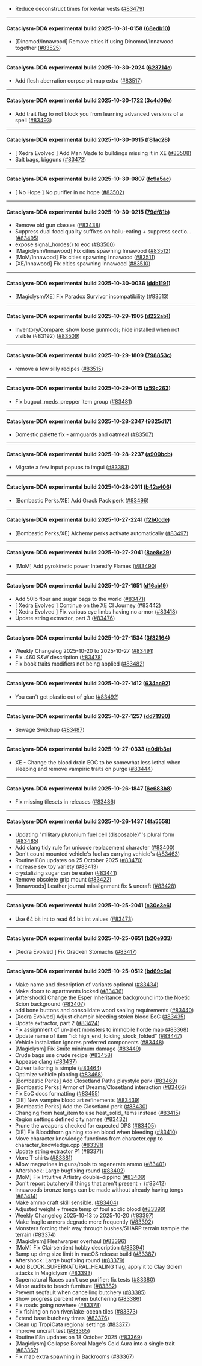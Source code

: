 * Reduce deconstruct times for kevlar vests ([#83479](https://github.com/CleverRaven/Cataclysm-DDA/pull/83479))

---

#### Cataclysm-DDA experimental build 2025-10-31-0158 ([68edb10](https://github.com/CleverRaven/Cataclysm-DDA/releases/tag/cdda-experimental-2025-10-31-0158))

* [Dinomod/Innawood] Remove cities if using Dinomod/Innawood together ([#83525](https://github.com/CleverRaven/Cataclysm-DDA/pull/83525))

---

#### Cataclysm-DDA experimental build 2025-10-30-2024 ([623714c](https://github.com/CleverRaven/Cataclysm-DDA/releases/tag/cdda-experimental-2025-10-30-2024))

* Add flesh aberration corpse pit map extra ([#83517](https://github.com/CleverRaven/Cataclysm-DDA/pull/83517))

---

#### Cataclysm-DDA experimental build 2025-10-30-1722 ([3c4d06e](https://github.com/CleverRaven/Cataclysm-DDA/releases/tag/cdda-experimental-2025-10-30-1722))

* Add trait flag to not block you from learning advanced versions of a spell ([#83493](https://github.com/CleverRaven/Cataclysm-DDA/pull/83493))

---

#### Cataclysm-DDA experimental build 2025-10-30-0915 ([f81ac28](https://github.com/CleverRaven/Cataclysm-DDA/releases/tag/cdda-experimental-2025-10-30-0915))

* [ Xedra Evolved ] Add Man Made to buildings missing it in XE ([#83508](https://github.com/CleverRaven/Cataclysm-DDA/pull/83508))
* Salt bags, bigguns ([#83472](https://github.com/CleverRaven/Cataclysm-DDA/pull/83472))

---

#### Cataclysm-DDA experimental build 2025-10-30-0807 ([fc9a5ac](https://github.com/CleverRaven/Cataclysm-DDA/releases/tag/cdda-experimental-2025-10-30-0807))

* [ No Hope ] No purifier in no hope ([#83502](https://github.com/CleverRaven/Cataclysm-DDA/pull/83502))

---

#### Cataclysm-DDA experimental build 2025-10-30-0215 ([79df81b](https://github.com/CleverRaven/Cataclysm-DDA/releases/tag/cdda-experimental-2025-10-30-0215))

* Remove old gun classes ([#83438](https://github.com/CleverRaven/Cataclysm-DDA/pull/83438))
* Suppress dual food quality suffixes on hallu-eating + suppress sectio… ([#83495](https://github.com/CleverRaven/Cataclysm-DDA/pull/83495))
* expose signal_hordes() to eoc ([#83500](https://github.com/CleverRaven/Cataclysm-DDA/pull/83500))
* [Magiclysm/Innawood] Fix cities spawning Innawood ([#83512](https://github.com/CleverRaven/Cataclysm-DDA/pull/83512))
* [MoM/Innawood] Fix cities spawning Innawood ([#83511](https://github.com/CleverRaven/Cataclysm-DDA/pull/83511))
* [XE/Innawood] Fix cities spawning Innawood ([#83510](https://github.com/CleverRaven/Cataclysm-DDA/pull/83510))

---

#### Cataclysm-DDA experimental build 2025-10-30-0036 ([ddb1191](https://github.com/CleverRaven/Cataclysm-DDA/releases/tag/cdda-experimental-2025-10-30-0036))

* [Magiclysm/XE] Fix Paradox Survivor incompatibility ([#83513](https://github.com/CleverRaven/Cataclysm-DDA/pull/83513))

---

#### Cataclysm-DDA experimental build 2025-10-29-1905 ([d222ab1](https://github.com/CleverRaven/Cataclysm-DDA/releases/tag/cdda-experimental-2025-10-29-1905))

* Inventory/Compare: show loose gunmods; hide installed when not visible (#83192) ([#83509](https://github.com/CleverRaven/Cataclysm-DDA/pull/83509))

---

#### Cataclysm-DDA experimental build 2025-10-29-1809 ([798853c](https://github.com/CleverRaven/Cataclysm-DDA/releases/tag/cdda-experimental-2025-10-29-1809))

* remove a few silly recipes ([#83515](https://github.com/CleverRaven/Cataclysm-DDA/pull/83515))

---

#### Cataclysm-DDA experimental build 2025-10-29-0115 ([a59c263](https://github.com/CleverRaven/Cataclysm-DDA/releases/tag/cdda-experimental-2025-10-29-0115))

* Fix bugout_meds_prepper item group ([#83481](https://github.com/CleverRaven/Cataclysm-DDA/pull/83481))

---

#### Cataclysm-DDA experimental build 2025-10-28-2347 ([9825d17](https://github.com/CleverRaven/Cataclysm-DDA/releases/tag/cdda-experimental-2025-10-28-2347))

* Domestic palette fix - armguards and oatmeal ([#83507](https://github.com/CleverRaven/Cataclysm-DDA/pull/83507))

---

#### Cataclysm-DDA experimental build 2025-10-28-2237 ([a900bcb](https://github.com/CleverRaven/Cataclysm-DDA/releases/tag/cdda-experimental-2025-10-28-2237))

* Migrate a few input popups to imgui ([#83383](https://github.com/CleverRaven/Cataclysm-DDA/pull/83383))

---

#### Cataclysm-DDA experimental build 2025-10-28-2011 ([b42a406](https://github.com/CleverRaven/Cataclysm-DDA/releases/tag/cdda-experimental-2025-10-28-2011))

* [Bombastic Perks/XE] Add Grack Pack perk ([#83496](https://github.com/CleverRaven/Cataclysm-DDA/pull/83496))

---

#### Cataclysm-DDA experimental build 2025-10-27-2241 ([f2b0cde](https://github.com/CleverRaven/Cataclysm-DDA/releases/tag/cdda-experimental-2025-10-27-2241))

* [Bombastic Perks/XE] Alchemy perks activate automatically ([#83497](https://github.com/CleverRaven/Cataclysm-DDA/pull/83497))

---

#### Cataclysm-DDA experimental build 2025-10-27-2041 ([8ae8e29](https://github.com/CleverRaven/Cataclysm-DDA/releases/tag/cdda-experimental-2025-10-27-2041))

* [MoM] Add pyrokinetic power Intensify Flames ([#83490](https://github.com/CleverRaven/Cataclysm-DDA/pull/83490))

---

#### Cataclysm-DDA experimental build 2025-10-27-1651 ([d16ab19](https://github.com/CleverRaven/Cataclysm-DDA/releases/tag/cdda-experimental-2025-10-27-1651))

* Add 50lb flour and sugar bags to the world ([#83471](https://github.com/CleverRaven/Cataclysm-DDA/pull/83471))
* [ Xedra Evolved ] Continue on the XE CI Journey ([#83442](https://github.com/CleverRaven/Cataclysm-DDA/pull/83442))
* [ Xedra Evolved ] Fix various eye limbs having no armor ([#83418](https://github.com/CleverRaven/Cataclysm-DDA/pull/83418))
* Update string extractor, part 3 ([#83476](https://github.com/CleverRaven/Cataclysm-DDA/pull/83476))

---

#### Cataclysm-DDA experimental build 2025-10-27-1534 ([3f32164](https://github.com/CleverRaven/Cataclysm-DDA/releases/tag/cdda-experimental-2025-10-27-1534))

* Weekly Changelog 2025-10-20 to 2025-10-27 ([#83491](https://github.com/CleverRaven/Cataclysm-DDA/pull/83491))
* Fix .460 S&W description ([#83478](https://github.com/CleverRaven/Cataclysm-DDA/pull/83478))
* Fix book traits modifiers not being applied ([#83482](https://github.com/CleverRaven/Cataclysm-DDA/pull/83482))

---

#### Cataclysm-DDA experimental build 2025-10-27-1412 ([634ac92](https://github.com/CleverRaven/Cataclysm-DDA/releases/tag/cdda-experimental-2025-10-27-1412))

* You can't get plastic out of glue ([#83492](https://github.com/CleverRaven/Cataclysm-DDA/pull/83492))

---

#### Cataclysm-DDA experimental build 2025-10-27-1257 ([dd71990](https://github.com/CleverRaven/Cataclysm-DDA/releases/tag/cdda-experimental-2025-10-27-1257))

* Sewage Switchup ([#83487](https://github.com/CleverRaven/Cataclysm-DDA/pull/83487))

---

#### Cataclysm-DDA experimental build 2025-10-27-0333 ([e0dfb3e](https://github.com/CleverRaven/Cataclysm-DDA/releases/tag/cdda-experimental-2025-10-27-0333))

* XE - Change the blood drain EOC to be somewhat less lethal when sleeping and remove vampiric traits on purge ([#83444](https://github.com/CleverRaven/Cataclysm-DDA/pull/83444))

---

#### Cataclysm-DDA experimental build 2025-10-26-1847 ([6e683b8](https://github.com/CleverRaven/Cataclysm-DDA/releases/tag/cdda-experimental-2025-10-26-1847))

* Fix missing tilesets in releases ([#83486](https://github.com/CleverRaven/Cataclysm-DDA/pull/83486))

---

#### Cataclysm-DDA experimental build 2025-10-26-1437 ([4fa5558](https://github.com/CleverRaven/Cataclysm-DDA/releases/tag/cdda-experimental-2025-10-26-1437))

* Updating "military plutonium fuel cell (disposable)"'s plural form ([#83485](https://github.com/CleverRaven/Cataclysm-DDA/pull/83485))
* Add clang tidy rule for unicode replacement character ([#83400](https://github.com/CleverRaven/Cataclysm-DDA/pull/83400))
* Don't count mounted vehicle's fuel as carrying vehicle's ([#83463](https://github.com/CleverRaven/Cataclysm-DDA/pull/83463))
* Routine i18n updates on 25 October 2025 ([#83470](https://github.com/CleverRaven/Cataclysm-DDA/pull/83470))
* Increase sex toy variety ([#83413](https://github.com/CleverRaven/Cataclysm-DDA/pull/83413))
* crystalizing sugar can be eaten ([#83441](https://github.com/CleverRaven/Cataclysm-DDA/pull/83441))
* Remove obsolete grip mount ([#83422](https://github.com/CleverRaven/Cataclysm-DDA/pull/83422))
* [Innawoods] Leather journal misalignment fix & uncraft ([#83428](https://github.com/CleverRaven/Cataclysm-DDA/pull/83428))

---

#### Cataclysm-DDA experimental build 2025-10-25-2041 ([c30e3e6](https://github.com/CleverRaven/Cataclysm-DDA/releases/tag/cdda-experimental-2025-10-25-2041))

* Use 64 bit int to read 64 bit int values ([#83473](https://github.com/CleverRaven/Cataclysm-DDA/pull/83473))

---

#### Cataclysm-DDA experimental build 2025-10-25-0651 ([b20e933](https://github.com/CleverRaven/Cataclysm-DDA/releases/tag/cdda-experimental-2025-10-25-0651))

* [Xedra Evolved ] Fix Gracken Stomachs ([#83417](https://github.com/CleverRaven/Cataclysm-DDA/pull/83417))

---

#### Cataclysm-DDA experimental build 2025-10-25-0512 ([bd69c6a](https://github.com/CleverRaven/Cataclysm-DDA/releases/tag/cdda-experimental-2025-10-25-0512))

* Make name and description of variants optional ([#83434](https://github.com/CleverRaven/Cataclysm-DDA/pull/83434))
* Make doors to apartments locked ([#83436](https://github.com/CleverRaven/Cataclysm-DDA/pull/83436))
* [Aftershock] Change the Esper Inheritance background into the Noetic Scion background ([#83407](https://github.com/CleverRaven/Cataclysm-DDA/pull/83407))
* add bone buttons and consolidate wood sealing requirements ([#83440](https://github.com/CleverRaven/Cataclysm-DDA/pull/83440))
* [Xedra Evolved] Adjust dhampir bleeding stolen blood EoC ([#83435](https://github.com/CleverRaven/Cataclysm-DDA/pull/83435))
* Update extractor, part 2 ([#83424](https://github.com/CleverRaven/Cataclysm-DDA/pull/83424))
* Fix assignment of un-alert monsters to immobile horde map ([#83368](https://github.com/CleverRaven/Cataclysm-DDA/pull/83368))
* Update name of item "id: high_end_folding_stock_folded" ([#83447](https://github.com/CleverRaven/Cataclysm-DDA/pull/83447))
* Vehicle installation ignores preferred components ([#83448](https://github.com/CleverRaven/Cataclysm-DDA/pull/83448))
* [Magiclysm] Fix Smite minimum damage ([#83449](https://github.com/CleverRaven/Cataclysm-DDA/pull/83449))
* Crude bags use crude recipe ([#83458](https://github.com/CleverRaven/Cataclysm-DDA/pull/83458))
* Appease clang ([#83437](https://github.com/CleverRaven/Cataclysm-DDA/pull/83437))
* Quiver tailoring is simple ([#83464](https://github.com/CleverRaven/Cataclysm-DDA/pull/83464))
* Optimize vehicle planting ([#83468](https://github.com/CleverRaven/Cataclysm-DDA/pull/83468))
* [Bombastic Perks] Add Closetland Paths playstyle perk ([#83469](https://github.com/CleverRaven/Cataclysm-DDA/pull/83469))
* [Bombastic Perks] Armor of Dreams/Closetland interaction ([#83466](https://github.com/CleverRaven/Cataclysm-DDA/pull/83466))
* Fix EoC docs formatting ([#83455](https://github.com/CleverRaven/Cataclysm-DDA/pull/83455))
* [XE] New vampire blood art refinements ([#83439](https://github.com/CleverRaven/Cataclysm-DDA/pull/83439))
* [Bombastic Perks] Add the Closetland perk ([#83430](https://github.com/CleverRaven/Cataclysm-DDA/pull/83430))
* Changing from heat_item to use heat_solid_items instead ([#83415](https://github.com/CleverRaven/Cataclysm-DDA/pull/83415))
* Region settings defined city names ([#83432](https://github.com/CleverRaven/Cataclysm-DDA/pull/83432))
* Prune the weapons checked for expected DPS ([#83405](https://github.com/CleverRaven/Cataclysm-DDA/pull/83405))
* [XE] Fix Bloodthorn gaining stolen blood when bleeding ([#83410](https://github.com/CleverRaven/Cataclysm-DDA/pull/83410))
* Move character knowledge functions from character.cpp to character_knowledge.cpp ([#83391](https://github.com/CleverRaven/Cataclysm-DDA/pull/83391))
* Update string extractor P1 ([#83371](https://github.com/CleverRaven/Cataclysm-DDA/pull/83371))
* More T-shirts ([#83381](https://github.com/CleverRaven/Cataclysm-DDA/pull/83381))
* Allow magazines in guns/tools to regenerate ammo ([#83401](https://github.com/CleverRaven/Cataclysm-DDA/pull/83401))
* Aftershock: Large bugfixing round ([#83402](https://github.com/CleverRaven/Cataclysm-DDA/pull/83402))
* [MoM] Fix Intuitive Artistry double-dipping ([#83409](https://github.com/CleverRaven/Cataclysm-DDA/pull/83409))
* Don't report butchery if things that aren't present + ([#83412](https://github.com/CleverRaven/Cataclysm-DDA/pull/83412))
* Innawoods bronze tongs can be made without already having tongs ([#83414](https://github.com/CleverRaven/Cataclysm-DDA/pull/83414))
* Make ammo craft skill sensible.  ([#83404](https://github.com/CleverRaven/Cataclysm-DDA/pull/83404))
* Adjusted weight + freeze temp of foul acidic blood ([#83399](https://github.com/CleverRaven/Cataclysm-DDA/pull/83399))
* Weekly Changelog 2025-10-13 to 2025-10-20 ([#83397](https://github.com/CleverRaven/Cataclysm-DDA/pull/83397))
* Make fragile armors degrade more frequently ([#83392](https://github.com/CleverRaven/Cataclysm-DDA/pull/83392))
* Monsters forcing their way through bushes/SHARP terrain trample the terrain ([#83374](https://github.com/CleverRaven/Cataclysm-DDA/pull/83374))
* [Magiclysm] Fleshwarper overhaul ([#83396](https://github.com/CleverRaven/Cataclysm-DDA/pull/83396))
* [MoM] Fix Clairsentient hobby description ([#83394](https://github.com/CleverRaven/Cataclysm-DDA/pull/83394))
* Bump up dmg size limit in macOS release build ([#83387](https://github.com/CleverRaven/Cataclysm-DDA/pull/83387))
* Aftershock: Large bugfixing round ([#83379](https://github.com/CleverRaven/Cataclysm-DDA/pull/83379))
* Add BLOCK_SUPERNATURAL_HEALING flag, apply it to Clay Golem attacks in Magiclysm ([#83393](https://github.com/CleverRaven/Cataclysm-DDA/pull/83393))
* Supernatural Races can't use purifier: fix tests ([#83380](https://github.com/CleverRaven/Cataclysm-DDA/pull/83380))
* Minor audits to beach furniture ([#83382](https://github.com/CleverRaven/Cataclysm-DDA/pull/83382))
* Prevent segfault when cancelling butchery ([#83385](https://github.com/CleverRaven/Cataclysm-DDA/pull/83385))
* Show progress percent when butchering ([#83386](https://github.com/CleverRaven/Cataclysm-DDA/pull/83386))
* Fix roads going nowhere ([#83378](https://github.com/CleverRaven/Cataclysm-DDA/pull/83378))
* Fix fishing on non river/lake-ocean tiles ([#83373](https://github.com/CleverRaven/Cataclysm-DDA/pull/83373))
* Extend base butchery times ([#83376](https://github.com/CleverRaven/Cataclysm-DDA/pull/83376))
* Clean up TropiCata regional settings ([#83377](https://github.com/CleverRaven/Cataclysm-DDA/pull/83377))
* Improve uncraft test ([#83365](https://github.com/CleverRaven/Cataclysm-DDA/pull/83365))
* Routine i18n updates on 18 October 2025 ([#83369](https://github.com/CleverRaven/Cataclysm-DDA/pull/83369))
* [Magiclysm] Collapse Boreal Mage's Cold Aura into a single trait ([#83362](https://github.com/CleverRaven/Cataclysm-DDA/pull/83362))
* Fix map extra spawning in Backrooms ([#83367](https://github.com/CleverRaven/Cataclysm-DDA/pull/83367))
